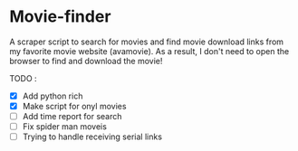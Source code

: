 # Movie-finder
A scraper script to search for movies and find movie download links from my favorite movie website (avamovie).  As a result, I don't need to open the browser to find and download the movie!

TODO :
- [X] Add python rich
- [X] Make script for onyl movies
- [ ] Add time report for search
- [ ] Fix spider man moveis
- [ ] Trying to handle receiving serial links
